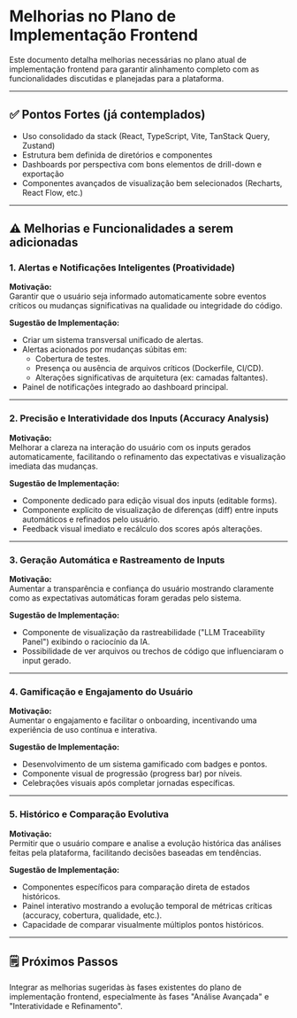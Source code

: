 # Melhorias no Plano de Implementação Frontend

Este documento detalha melhorias necessárias no plano atual de implementação frontend para garantir alinhamento completo com as funcionalidades discutidas e planejadas para a plataforma.

---

## ✅ Pontos Fortes (já contemplados)

- Uso consolidado da stack (React, TypeScript, Vite, TanStack Query, Zustand)
- Estrutura bem definida de diretórios e componentes
- Dashboards por perspectiva com bons elementos de drill-down e exportação
- Componentes avançados de visualização bem selecionados (Recharts, React Flow, etc.)

---

## ⚠️ Melhorias e Funcionalidades a serem adicionadas

### 1. Alertas e Notificações Inteligentes (Proatividade)

**Motivação:**  
Garantir que o usuário seja informado automaticamente sobre eventos críticos ou mudanças significativas na qualidade ou integridade do código.

**Sugestão de Implementação:**  
- Criar um sistema transversal unificado de alertas.
- Alertas acionados por mudanças súbitas em:
  - Cobertura de testes.
  - Presença ou ausência de arquivos críticos (Dockerfile, CI/CD).
  - Alterações significativas de arquitetura (ex: camadas faltantes).
- Painel de notificações integrado ao dashboard principal.

---

### 2. Precisão e Interatividade dos Inputs (Accuracy Analysis)

**Motivação:**  
Melhorar a clareza na interação do usuário com os inputs gerados automaticamente, facilitando o refinamento das expectativas e visualização imediata das mudanças.

**Sugestão de Implementação:**  
- Componente dedicado para edição visual dos inputs (editable forms).
- Componente explícito de visualização de diferenças (diff) entre inputs automáticos e refinados pelo usuário.
- Feedback visual imediato e recálculo dos scores após alterações.

---

### 3. Geração Automática e Rastreamento de Inputs

**Motivação:**  
Aumentar a transparência e confiança do usuário mostrando claramente como as expectativas automáticas foram geradas pelo sistema.

**Sugestão de Implementação:**  
- Componente de visualização da rastreabilidade ("LLM Traceability Panel") exibindo o raciocínio da IA.
- Possibilidade de ver arquivos ou trechos de código que influenciaram o input gerado.

---

### 4. Gamificação e Engajamento do Usuário

**Motivação:**  
Aumentar o engajamento e facilitar o onboarding, incentivando uma experiência de uso contínua e interativa.

**Sugestão de Implementação:**  
- Desenvolvimento de um sistema gamificado com badges e pontos.
- Componente visual de progressão (progress bar) por níveis.
- Celebrações visuais após completar jornadas específicas.

---

### 5. Histórico e Comparação Evolutiva

**Motivação:**  
Permitir que o usuário compare e analise a evolução histórica das análises feitas pela plataforma, facilitando decisões baseadas em tendências.

**Sugestão de Implementação:**  
- Componentes específicos para comparação direta de estados históricos.
- Painel interativo mostrando a evolução temporal de métricas críticas (accuracy, cobertura, qualidade, etc.).
- Capacidade de comparar visualmente múltiplos pontos históricos.

---

## 🗒️ Próximos Passos

Integrar as melhorias sugeridas às fases existentes do plano de implementação frontend, especialmente às fases "Análise Avançada" e "Interatividade e Refinamento".
